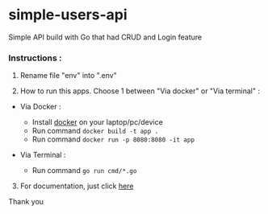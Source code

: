 # simple-users-api
Simple API build with Go that had CRUD and Login feature

### Instructions :
1. Rename file "env" into ".env"

2. How to run this apps. Choose 1 between "Via docker" or "Via terminal" :
- Via Docker :
    - Install [docker](https://docs.docker.com/get-docker/) on your laptop/pc/device
    - Run command ```docker build -t app .```
    - Run command ```docker run -p 8080:8080 -it app```
    
- Via Terminal :
    - Run command ```go run cmd/*.go```


3. For documentation, just click [here](https://documenter.getpostman.com/view/5627877/TW6wK9Ga)

Thank you
